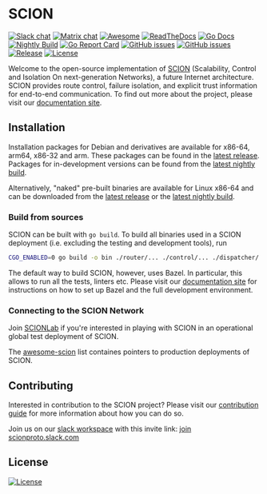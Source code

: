# SCION

[![Slack chat](https://img.shields.io/badge/chat%20on-slack-blue?logo=slack)](https://scionproto.slack.com)
[![Matrix chat](https://img.shields.io/badge/chat%20on-matrix-blue?logo=matrix)](https://matrix.to/#/#dev:matrix.scion.org)
[![Awesome](https://cdn.rawgit.com/sindresorhus/awesome/d7305f38d29fed78fa85652e3a63e154dd8e8829/media/badge.svg)](https://github.com/scionproto/awesome-scion)
[![ReadTheDocs](https://img.shields.io/badge/doc-reference-blue?version=latest&style=flat&label=docs&logo=read-the-docs&logoColor=white)](https://docs.scion.org/en/latest)
[![Go Docs](https://img.shields.io/badge/go.dev-reference-007d9c?logo=go&logoColor=white)](https://pkg.go.dev/github.com/scionproto/scion)
[![Nightly Build](https://badge.buildkite.com/b70b65b38a75eb8724f41a6f1203c9327cfb767f07a0c1934e.svg)](https://buildkite.com/scionproto/scion-nightly/builds/latest)
[![Go Report Card](https://goreportcard.com/badge/github.com/scionproto/scion)](https://goreportcard.com/report/github.com/scionproto/scion)
[![GitHub issues](https://img.shields.io/github/issues/scionproto/scion/help%20wanted.svg?label=help%20wanted&color=purple)](https://github.com/scionproto/scion/issues?q=is%3Aopen+is%3Aissue+label%3A%22help+wanted%22)
[![GitHub issues](https://img.shields.io/github/issues/scionproto/scion/good%20first%20issue.svg?label=good%20first%20issue&color=purple)](https://github.com/scionproto/scion/issues?q=is%3Aopen+is%3Aissue+label%3A%22good+first+issue%22)
[![Release](https://img.shields.io/github/release-pre/scionproto/scion.svg)](https://github.com/scionproto/scion/releases)
[![License](https://img.shields.io/github/license/scionproto/scion.svg?maxAge=2592000)](https://github.com/scionproto/scion/blob/master/LICENSE)

Welcome to the open-source implementation of [SCION](http://www.scion-architecture.net)
(Scalability, Control and Isolation On next-generation Networks), a future Internet architecture.
SCION provides route control, failure isolation, and explicit trust information for end-to-end communication.
To find out more about the project, please visit our [documentation site](https://docs.scion.org/en/latest/).

## Installation

Installation packages for Debian and derivatives are available for x86-64, arm64, x86-32 and arm.
These packages can be found in the [latest release](https://github.com/scionproto/scion/releases/latest).
Packages for in-development versions can be found from the [latest nightly build](https://buildkite.com/scionproto/scion-nightly/builds/latest).

Alternatively, "naked" pre-built binaries are available for Linux x86-64 and
can be downloaded from the [latest release](https://github.com/scionproto/scion/releases/latest) or the
[latest nightly build](https://buildkite.com/scionproto/scion-nightly/builds/latest).

### Build from sources

SCION can be built with `go build`. To build all binaries used in a SCION deployment (i.e.
excluding the testing and development tools), run

```sh
CGO_ENABLED=0 go build -o bin ./router/... ./control/... ./dispatcher/... ./daemon/... ./scion/... ./scion-pki/... ./gateway/...
```

The default way to build SCION, however, uses Bazel.
In particular, this allows to run all the tests, linters etc.
Please visit our [documentation site](https://docs.scion.org/en/latest/dev/setup.html) for
instructions on how to set up Bazel and the full development environment.

### Connecting to the SCION Network

Join [SCIONLab](https://www.scionlab.org) if you're interested in playing with SCION in an
operational global test deployment of SCION.

The [awesome-scion](https://github.com/scionproto/awesome-scion#deployments) list containes
pointers to production deployments of SCION.

## Contributing

Interested in contribution to the SCION project? Please visit our
[contribution guide](https://docs.scion.org/en/latest/dev/contribute.html)
for more information about how you can do so.

Join us on our [slack workspace](https://scionproto.slack.com) with this invite link:
[join scionproto.slack.com](https://join.slack.com/t/scionproto/shared_invite/zt-1gtgkuvk3-vQzq3gPOWOL6T58yu45vXg)

## License

[![License](https://img.shields.io/github/license/scionproto/scion.svg?maxAge=2592000)](https://github.com/scionproto/scion/blob/master/LICENSE)
